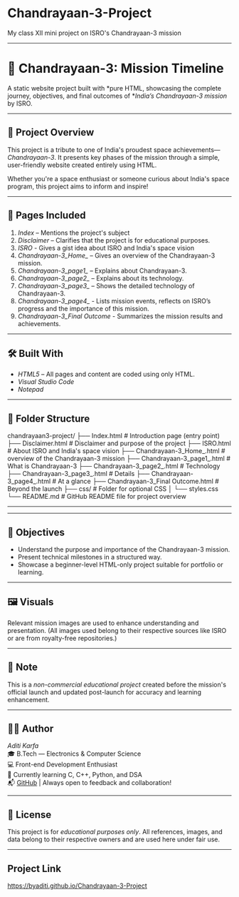 # Chandrayaan-3-Project

My class XII mini project on ISRO's Chandrayaan-3 mission

---

# 🚀 Chandrayaan-3: Mission Timeline

A static website project built with *pure HTML, showcasing the complete journey, objectives, and final outcomes of **India’s Chandrayaan-3 mission* by ISRO.

---

## 🌟 Project Overview

This project is a tribute to one of India's proudest space achievements—*Chandrayaan-3*. It presents key phases of the mission through a simple, user-friendly website created entirely using HTML.

Whether you're a space enthusiast or someone curious about India's space program, this project aims to inform and inspire!

---

## 📄 Pages Included

1. *Index* – Mentions the project's subject
2. *Disclaimer* – Clarifies that the project is for educational purposes.
3. *ISRO* - Gives a gist idea about ISRO and India's space vision
4. *Chandrayaan-3_Home_* – Gives an overview of the Chandrayaan-3 mission.
5. *Chandrayaan-3_page1_* – Explains about Chandrayaan-3.
6. *Chandrayaan-3_page2_* – Explains about its technology. 
7. *Chandrayaan-3_page3_* – Shows the detailed technology of Chandrayaan-3.
8. *Chandrayaan-3_page4_* - Lists mission events, reflects on ISRO’s progress and the importance of this mission.
9. *Chandrayaan-3_Final Outcome* - Summarizes the mission results and achievements.
---

## 🛠 Built With

- *HTML5* – All pages and content are coded using only HTML.
- *Visual Studio Code*
- *Notepad*

---

## 📂 Folder Structure

chandrayaan3-project/
├── Index.html                              # Introduction page (entry point)
├── Disclaimer.html                         # Disclaimer and purpose of the project
├── ISRO.html                               # About ISRO and India's space vision
├── Chandrayaan-3_Home_.html                # overview of the Chandrayaan-3 mission
├── Chandrayaan-3_page1_.html               # What is Chandrayaan-3 
├── Chandrayaan-3_page2_.html               # Technology
├── Chandrayaan-3_page3_.html               # Details
├── Chandrayaan-3_page4_.html               # At a glance
├── Chandrayaan-3_Final Outcome.html        # Beyond the launch
├── css/                                    # Folder for optional CSS 
│   └── styles.css
└── README.md                               # GitHub README file for project overview

---


---

## 🎯 Objectives

- Understand the purpose and importance of the Chandrayaan-3 mission.
- Present technical milestones in a structured way.
- Showcase a beginner-level HTML-only project suitable for portfolio or learning.

---

## 🖼 Visuals

Relevant mission images are used to enhance understanding and presentation. (All images used belong to their respective sources like ISRO or are from royalty-free repositories.)

---

## 📌 Note

This is a *non-commercial educational project* created before the mission's official launch and updated post-launch for accuracy and learning enhancement.

---

## 🙋‍♀ Author

*Aditi Karfa*  
🎓 B.Tech — Electronics & Computer Science  
💻 Front-end Development Enthusiast  
🌱 Currently learning C, C++, Python, and DSA  
📬 [GitHub](https://github.com/byAditi) | Always open to feedback and collaboration!

---

## 📜 License

This project is for *educational purposes only*. All references, images, and data belong to their respective owners and are used here under fair use.

---

## Project Link 
https://byaditi.github.io/Chandrayaan-3-Project
